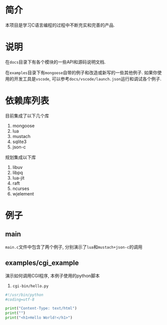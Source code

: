 # 简介

本项目是学习C语言编程的过程中不断充实和完善的产品.

# 说明

在`docs`目录下有各个模块的一些API和源码说明文档.

在`examples`目录下有`mongoose`自带的例子和改造或新写的一些其他例子.
如果你使用的开发工具是`vscode`, 可以参考`docs/vscode/launch.json`运行和调试各个例子.

# 依赖库列表

目前集成了以下几个库

1. mongoose
2. lua
3. mustach
4. sqlite3
5. json-c

规划集成以下库

1. libuv
2. libpq
3. lua-jit
4. raft
5. ncurses
6. wjelement

# 例子

## main

`main.c`文件中包含了两个例子, 分别演示了`lua`和`mustach+json-c`的调用

## examples/cgi_example

演示如何调用CGI程序, 本例子使用的python脚本

1. `cgi-bin/hello.py`

```python
#!/usr/bin/python
#coding=utf-8

print("Content-Type: text/html")
print("")
print("<h1>Hello World!</h1>")
```





